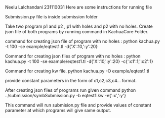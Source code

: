 Neelu Lalchandani 231110031
Here are some instructions for running file

Submission.py file is inside submission folder 

Take two program p1 and p2 , p1 with holes and p2 with no holes.
Create json file of both programs by running command in KachuaCore Folder. 

command for creating json file of program with no holes : 
     python kachua.py -t 100 -se example/eqtest1.tl -d{'X':10,':y':20}

Command for creating json files of program with no holes :
    python kachua.py -t 100 -se example/eqtest1.tl -d{'X':10,':y':20} -c{':c1':1,':c2':1}

Command for creating kw file.
     python kachua.py -O example/eqtest1.tl

provide constant parameters in the form of c1,c2,c3,c4... format.

After creating json files of programs run given command
    python ../submission/symbSubmission.py -b eqtest1.kw -e{':x',':y'}

This command will run submision.py file and provide values of constant parameter at which programs will give same output.